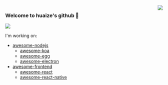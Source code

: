 <img align="right" src="https://github-readme-stats.vercel.app/api?username=huaize2020&&show_icons=true&theme=material-palenight" />

### Welcome to huaize's github 👋

<img src="https://profile-counter.glitch.me/huaize2020/count.svg">

I'm working on:

- [awesome-nodejs](https://github.com/huaize2020/awesome-nodejs)
  - [awesome-koa](https://github.com/huaize2020/awesome-koa)
  - [awesome-egg](https://github.com/huaize2020/awesome-egg)
  - [awesome-electron](https://github.com/electron-modules/awesome-electron)
- [awesome-frontend](https://github.com/huaize2020/awesome-frontend)
  - [awesome-react](https://github.com/huaize2020/awesome-react)
  - [awesome-react-native](https://github.com/huaize2020/awesome-react-native)
